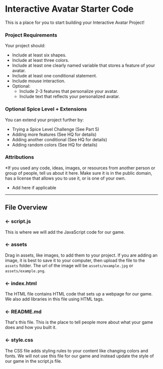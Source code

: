 # Interactive Avatar Starter Code
This is a place for you to start building your Interactive Avatar Project!

### Project Requirements
Your project should:
- Include at least six shapes. 
- Include at least three colors.
- Include at least one clearly named variable that stores a feature of your avatar. 
- Include at least one conditional statement.
- Include mouse interaction.
- Optional:
  - Include 2-3 features that personalize your avatar.
  - Include text that reflects your personalized avatar.
  
### Optional Spice Level + Extensions
You can extend your project further by:
- Trying a Spice Level Challenge (See Part 5)
- Adding more features (See HQ for details)
- Adding another conditional (See HQ for details)
- Adding random colors (See HQ for details)

###  Attributions
*If you used any code, ideas, images, or resources from another person or group of people, tell us about it here. Make sure it is in the public domain, has a license that allows you to use it, or is one of your own.
- Add here if applicable


---

## File Overview

### ← script.js

This is where we will add the JavaScript code for our game.

### ← assets

Drag in assets, like images, to add them to your project. If you are adding an image, it is best to save it to your computer, then upload the file to the `assets` folder. The url of the image will be `assets/example.jpg` or `assets/example.png`.

### ← index.html

The HTML file contains HTML code that sets up a webpage for our game. We also add libraries in this file using HTML tags.

### ← README.md

That's this file. This is the place to tell people more about what your game does and how you built it. 

### ← style.css

The CSS file adds styling rules to your content like changing colors and fonts. We will not use this file for our game and instead update the style of our game in the script.js file.


